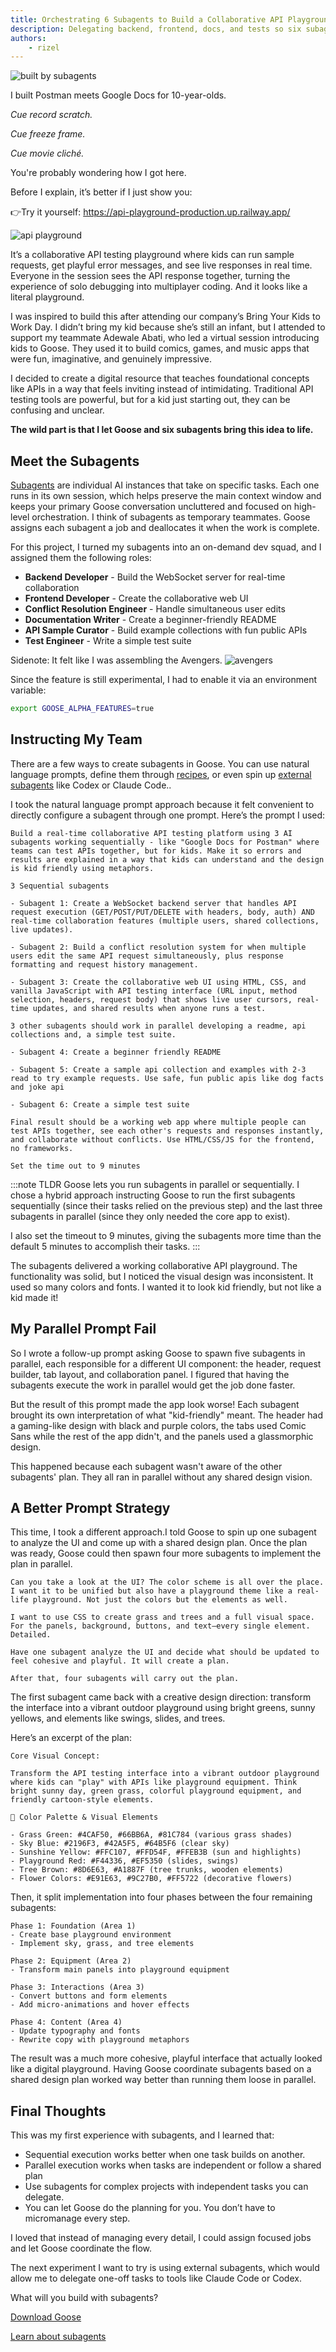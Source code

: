 ```yaml
---
title: Orchestrating 6 Subagents to Build a Collaborative API Playground for Kids
description: Delegating backend, frontend, docs, and tests so six subagents could build collaborative API tool for kids
authors: 
    - rizel
---
```


![built by subagents](built-by-subagents.png)

I built Postman meets Google Docs for 10-year-olds.

*Cue record scratch.*

*Cue freeze frame.*

*Cue movie cliché.*

You're probably wondering how I got here.


<!--truncate-->

Before I explain, it’s better if I just show you:

👉Try it yourself: https://api-playground-production.up.railway.app/ 

![api playground](api-playground.png)

It’s a collaborative API testing playground where kids can run sample requests, get playful error messages, and see live responses in real time. Everyone in the session sees the API response together, turning the experience of solo debugging into multiplayer coding. And it looks like a literal playground.

I was inspired to build this after attending our company’s Bring Your Kids to Work Day. I didn’t bring my kid because she’s still an infant, but I attended to support my teammate Adewale Abati, who led a virtual session introducing kids to Goose. They used it to build comics, games, and music apps that were fun, imaginative, and genuinely impressive.

I decided to create a digital resource that teaches foundational concepts like APIs in a way that feels inviting instead of intimidating. Traditional API testing tools are powerful, but for a kid just starting out, they can be confusing and unclear.

**The wild part is that I let Goose and six subagents bring this idea to life.**

## Meet the Subagents

[Subagents](/docs/experimental/subagents) are individual AI instances that take on specific tasks. Each one runs in its own session, which helps preserve the main context window and keeps your primary Goose conversation uncluttered and focused on high-level orchestration. I think of subagents as temporary teammates. Goose assigns each subagent a job and deallocates it when the work is complete.

For this project, I turned my subagents into an on-demand dev squad, and I assigned them the following roles:

* **Backend Developer** - Build the WebSocket server for real-time collaboration  
* **Frontend Developer** - Create the collaborative web UI  
* **Conflict Resolution Engineer** - Handle simultaneous user edits  
* **Documentation Writer** - Create a beginner-friendly README  
* **API Sample Curator** - Build example collections with fun public APIs  
* **Test Engineer** - Write a simple test suite

Sidenote: It felt like I was assembling the Avengers.
![avengers](avengers.gif)

Since the feature is still experimental, I had to enable it via an environment variable:

```bash
export GOOSE_ALPHA_FEATURES=true  
```

## Instructing My Team

There are a few ways to create subagents in Goose. You can use natural language prompts, define them through [recipes](/docs/guides/recipes/), or even spin up [external subagents](/docs/experimental/subagents/#external-subagents) like Codex or Claude Code.. 

I took the natural language prompt approach because it felt convenient to directly configure a subagent through one prompt. Here’s the prompt I used:
  
```
Build a real-time collaborative API testing platform using 3 AI subagents working sequentially - like "Google Docs for Postman" where teams can test APIs together, but for kids. Make it so errors and results are explained in a way that kids can understand and the design is kid friendly using metaphors. 

3 Sequential subagents 

- Subagent 1: Create a WebSocket backend server that handles API request execution (GET/POST/PUT/DELETE with headers, body, auth) AND real-time collaboration features (multiple users, shared collections, live updates). 

- Subagent 2: Build a conflict resolution system for when multiple users edit the same API request simultaneously, plus response formatting and request history management. 

- Subagent 3: Create the collaborative web UI using HTML, CSS, and vanilla JavaScript with API testing interface (URL input, method selection, headers, request body) that shows live user cursors, real-time updates, and shared results when anyone runs a test. 

3 other subagents should work in parallel developing a readme, api collections and, a simple test suite. 

- Subagent 4: Create a beginner friendly README

- Subagent 5: Create a sample api collection and examples with 2-3 read to try example requests. Use safe, fun public apis like dog facts and joke api

- Subagent 6: Create a simple test suite 

Final result should be a working web app where multiple people can test APIs together, see each other's requests and responses instantly, and collaborate without conflicts. Use HTML/CSS/JS for the frontend, no frameworks. 

Set the time out to 9 minutes
```

:::note TLDR
Goose lets you run subagents in parallel or sequentially. I chose a hybrid approach instructing Goose to run the first subagents sequentially (since their tasks relied on the previous step) and the last three subagents in parallel (since they only needed the core app to exist). 

I also set the timeout to 9 minutes, giving the subagents more time than the default 5 minutes to accomplish their tasks.
:::
 
The subagents delivered a working collaborative API playground.  The functionality was solid, but I noticed the visual design was inconsistent. It used so many colors and fonts. I wanted it to look kid friendly, but not like a kid made it!

## My Parallel Prompt Fail

So I wrote a follow-up prompt asking Goose to spawn five subagents in parallel, each responsible for a different UI component: the header, request builder, tab layout, and collaboration panel. I figured that having the subagents execute the work in parallel would get the job done faster.

But the result of this prompt made the app look worse! Each subagent brought its own interpretation of what "kid-friendly" meant. The header had a gaming-like design with black and purple colors, the tabs used Comic Sans while the rest of the app didn't, and the panels used a glassmorphic design. 

This happened because each subagent wasn't aware of the other subagents' plan. They all ran in parallel without any shared design vision.

## A Better Prompt Strategy

This time, I took a different approach.I told Goose to spin up one subagent to analyze the UI and come up with a shared design plan. Once the plan was ready, Goose could then spawn four more subagents to implement the plan in parallel.

```
Can you take a look at the UI? The color scheme is all over the place. I want it to be unified but also have a playground theme like a real-life playground. Not just the colors but the elements as well.

I want to use CSS to create grass and trees and a full visual space. For the panels, background, buttons, and text—every single element. Detailed.

Have one subagent analyze the UI and decide what should be updated to feel cohesive and playful. It will create a plan.

After that, four subagents will carry out the plan.
```

The first subagent came back with a creative design direction: transform the interface into a vibrant outdoor playground using bright greens, sunny yellows, and elements like swings, slides, and trees.

Here’s an excerpt of the plan:

```
Core Visual Concept:

Transform the API testing interface into a vibrant outdoor playground where kids can "play" with APIs like playground equipment. Think bright sunny day, green grass, colorful playground equipment, and friendly cartoon-style elements.

🎨 Color Palette & Visual Elements

- Grass Green: #4CAF50, #66BB6A, #81C784 (various grass shades)
- Sky Blue: #2196F3, #42A5F5, #64B5F6 (clear sky)
- Sunshine Yellow: #FFC107, #FFD54F, #FFEB3B (sun and highlights)
- Playground Red: #F44336, #EF5350 (slides, swings)
- Tree Brown: #8D6E63, #A1887F (tree trunks, wooden elements)
- Flower Colors: #E91E63, #9C27B0, #FF5722 (decorative flowers)
```

Then, it split implementation into four phases between the four remaining subagents:

```
Phase 1: Foundation (Area 1)
- Create base playground environment
- Implement sky, grass, and tree elements

Phase 2: Equipment (Area 2)
- Transform main panels into playground equipment

Phase 3: Interactions (Area 3)
- Convert buttons and form elements
- Add micro-animations and hover effects

Phase 4: Content (Area 4)
- Update typography and fonts
- Rewrite copy with playground metaphors
```

The result was a much more cohesive, playful interface that actually looked like a digital playground. Having Goose coordinate subagents based on a shared design plan worked way better than running them loose in parallel.

## Final Thoughts

This was my first experience with subagents, and I learned that:

* Sequential execution works better when one task builds on another.   
* Parallel execution works when tasks are independent or follow a shared plan  
* Use subagents for complex projects with independent tasks you can delegate.  
* You can let Goose do the planning for you. You don’t have to micromanage every step.

I loved that instead of managing every detail, I could assign focused jobs and let Goose coordinate the flow. 

The next experiment I want to try is using external subagents, which would allow me to delegate one-off tasks to tools like Claude Code or Codex.

What will you build with subagents?

[Download Goose](/)

[Learn about subagents](/docs/experimental/subagents)

<head>
  <meta property="og:title" content="Orchestrating 6 Subagents to Build a Collaborative API Playground for Kids" />
  <meta property="og:type" content="article" />
  <meta property="og:url" content="https://block.github.io/goose/blog/2025/03/06/goose-tips" />
  <meta property="og:description" content="Delegating backend, frontend, docs, and tests so six subagents could build collaborative API tool for kids." />
  <meta property="og:image" content="https://block.github.io/goose/assets/images/built-by-subagents-869a01d4b147ebdb54334dcc22dc521e.png" />
  <meta name="twitter:card" content="summary_large_image" />
  <meta property="twitter:domain" content="block.github.io/goose" />
  <meta name="twitter:title" content="Orchestrating 6 Subagents to Build a Collaborative API Playground for Kids" />
  <meta name="twitter:description" content="Delegating backend, frontend, docs, and tests so six subagents could build collaborative API tool for kids." />
  <meta name="twitter:image" content="https://block.github.io/goose/assets/images/built-by-subagents-869a01d4b147ebdb54334dcc22dc521e.png" />
</head>